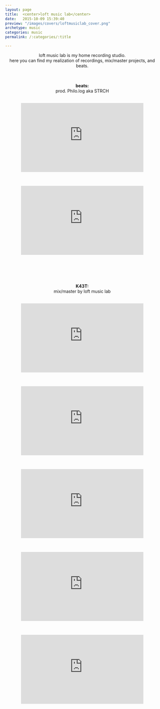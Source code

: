 ```yaml
---
layout: page
title:  <center>loft music lab</center>
date:   2015-10-09 15:39:40
preview: "/images/covers/loftmusiclab_cover.png"
archetype: music
categories: music
permalink: /:categories/:title

---
```


<center>
loft music lab is my home recording studio.
<br/>
here you can find my realization of recordings, mix/master projects, and beats.

<br/>
<br/>
<br/>

<b>beats:</b>
<br/>
prod. Philo.log aka STRCH
<br/>
<br/>

<iframe width="400" height="225" src="https://www.youtube.com/embed/WsWXLmIo6KI" title="EVANS (prod. STRCH)" frameborder="0" allow="accelerometer; autoplay; clipboard-write; encrypted-media; gyroscope; picture-in-picture" allowfullscreen></iframe>
<p>&nbsp;</p>
<iframe width="400" height="225" src="https://www.youtube.com/embed/z8aWRQ-Ay78" title="BAKER (prod. STRCH)" frameborder="0" allow="accelerometer; autoplay; clipboard-write; encrypted-media; gyroscope; picture-in-picture" allowfullscreen></iframe>

<p>&nbsp;</p>
<br/>
<br/>

<b>K43T:</b>
<br/>
mix/master by loft music lab
<br/>
<br/>

<iframe width="400" height="225" src="https://www.youtube.com/embed/oQ0-OOcSF5M" title="KRET - ZADYMIONY GARAŻ (prod. RUSS TYLER) (video by. Ptaki Studio)" frameborder="0" allow="accelerometer; autoplay; clipboard-write; encrypted-media; gyroscope; picture-in-picture" allowfullscreen></iframe>
<p>&nbsp;</p>
<iframe width="400" height="225" src="https://www.youtube.com/embed/dCf-5Zlaf4w" title="EMKA X KRET - DOŚĆ TEGO (VIDEO)" frameborder="0" allow="accelerometer; autoplay; clipboard-write; encrypted-media; gyroscope; picture-in-picture" allowfullscreen></iframe>
<p>&nbsp;</p>
<iframe width="400" height="225" src="https://www.youtube.com/embed/WrDtym_l2Jc" title="Kretek - Amigo Weed Freestyle (VIDEO)" frameborder="0" allow="accelerometer; autoplay; clipboard-write; encrypted-media; gyroscope; picture-in-picture" allowfullscreen></iframe>
<p>&nbsp;</p>
<iframe width="400" height="225" src="https://www.youtube.com/embed/h15gxZ1a18w" title="DONCORALESCO X KRET --- _FREESTYLE_" frameborder="0" allow="accelerometer; autoplay; clipboard-write; encrypted-media; gyroscope; picture-in-picture" allowfullscreen></iframe>
<p>&nbsp;</p>
<iframe width="400" height="225" src="https://www.youtube.com/embed/XyJcO_E9Xmo" title="Kretek - nie ma miłości (VIDEO by PPJ)" frameborder="0" allow="accelerometer; autoplay; clipboard-write; encrypted-media; gyroscope; picture-in-picture" allowfullscreen></iframe>
</center>


